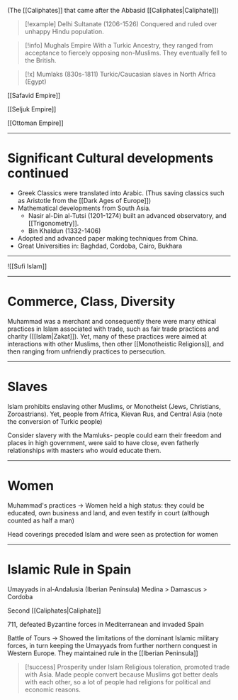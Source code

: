 (The [[Caliphates]] that came after the Abbasid [[Caliphates|Caliphate]])

>[!example] Delhi Sultanate (1206-1526)
>Conquered and ruled over unhappy Hindu population.

>[!info] Mughals Empire
>With a Turkic Ancestry, they ranged from acceptance to fiercely opposing non-Muslims. They eventually fell to the British.

>[!x] Mumlaks (830s-1811)
>Turkic/Caucasian slaves in North Africa (Egypt)

[[Safavid Empire]]

[[Seljuk Empire]]

[[Ottoman Empire]]

___

# Significant Cultural developments continued
- Greek Classics were translated into Arabic. (Thus saving classics such as Aristotle from the [[Dark Ages of Europe]])
- Mathematical developments from South Asia.
	- Nasir al-Din al-Tutsi (1201-1274) built an advanced observatory, and [[Trigonometry]].
	- Bin Khaldun (1332-1406)
- Adopted and advanced paper making techniques from China.
- Great Universities in: Baghdad, Cordoba, Cairo, Bukhara

___

![[Sufi Islam]]

___

# Commerce, Class, Diversity

Muhammad was a merchant and consequently there were many ethical practices in Islam associated with trade, such as fair trade practices and charity ([[Islam|Zakat]]). Yet, many of these practices were aimed at interactions with other Muslims, then other [[Monotheistic Religions]], and then ranging from unfriendly practices to persecution.

___
# Slaves

Islam prohibits enslaving other Muslims, or Monotheist (Jews, Christians, Zoroastrians). Yet, people from Africa, Kievan Rus, and Central Asia (note the conversion of Turkic people)

Consider slavery with the Mamluks- people could earn their freedom and places in high government, were said to have close, even fatherly relationships with masters who would educate them.

___

# Women

Muhammad's practices $\to$ Women held a high status: they could be educated, own business and land, and even testify in court (although counted as half a man)

Head coverings preceded Islam and were seen as protection for women

___

# Islamic Rule in Spain

Umayyads in al-Andalusia (Iberian Peninsula)
	Medina > Damascus > Cordoba

Second [[Caliphates|Caliphate]]

711, defeated Byzantine forces in Mediterranean and invaded Spain

Battle of Tours $\to$ Showed the limitations of the dominant Islamic military forces, in turn keeping the Umayyads from further northern conquest in Western Europe. They maintained rule in the [[Iberian Peninsula]]

>[!success] Prosperity under Islam
>Religious toleration, promoted trade with Asia. Made people convert because Muslims got better deals with each other, so a lot of people had religions for political and economic reasons.
